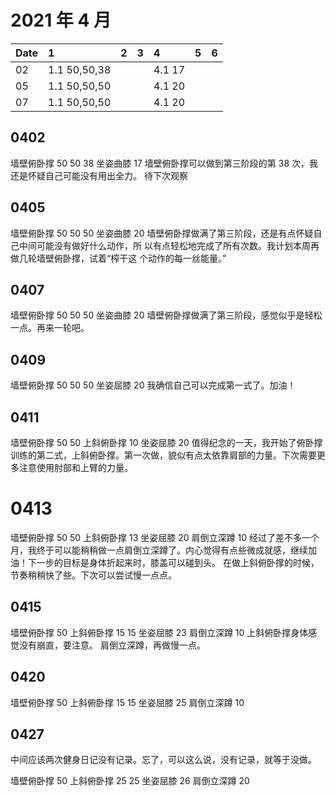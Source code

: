 # 2021 年 4 月

| Date | 1            | 2 | 3 | 4      | 5 | 6 |
|:-----|:-------------|:--|:--|:-------|:--|:--|
| 02   | 1.1 50,50,38 |   |   | 4.1 17 |   |   |
| 05   | 1.1 50,50,50 |   |   | 4.1 20 |   |   |
| 07   | 1.1 50,50,50 |   |   | 4.1 20 |   |   |

## 0402

墙壁俯卧撑 50 50 38
坐姿曲膝 17
墙壁俯卧撑可以做到第三阶段的第 38 次，我还是怀疑自己可能没有用出全力。
待下次观察

## 0405

墙壁俯卧撑 50 50 50
坐姿曲膝 20
墙壁俯卧撑做满了第三阶段，还是有点怀疑自己中间可能没有做好什么动作，所
以有点轻松地完成了所有次数。我计划本周再做几轮墙壁俯卧撑，试着“榨干这
个动作的每一丝能量。”

## 0407

墙壁俯卧撑 50 50 50
坐姿曲膝 20
墙壁俯卧撑做满了第三阶段，感觉似乎是轻松一点。再来一轮吧。

## 0409

墙壁俯卧撑 50 50 50
坐姿屈膝 20
我确信自己可以完成第一式了。加油！

## 0411

墙壁俯卧撑 50 50
上斜俯卧撑 10
坐姿屈膝 20
值得纪念的一天，我开始了俯卧撑训练的第二式，上斜俯卧撑。第一次做，貌似有点太依靠肩部的力量。下次需要更多注意使用肘部和上臂的力量。

# 0413

墙壁俯卧撑 50 50
上斜俯卧撑 13
坐姿屈膝 20
肩倒立深蹲 10
经过了差不多一个月，我终于可以能稍稍做一点肩倒立深蹲了。内心觉得有点些微成就感，继续加油！下一步的目标是身体折起来时，膝盖可以碰到头。
在做上斜俯卧撑的时候，节奏稍稍快了些。下次可以尝试慢一点点。

## 0415

墙壁俯卧撑 50
上斜俯卧撑 15 15
坐姿屈膝 23
肩倒立深蹲 10
上斜俯卧撑身体感觉没有崩直，要注意。
肩倒立深蹲，再做慢一点。

## 0420

墙壁俯卧撑 50
上斜俯卧撑 15 15
坐姿屈膝 25
肩倒立深蹲 10

## 0427

中间应该两次健身日记没有记录。忘了，可以这么说，没有记录，就等于没做。

墙壁俯卧撑 50
上斜俯卧撑 25 25
坐姿屈膝 26
肩倒立深蹲 20
